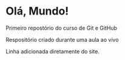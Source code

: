 # Olá, Mundo!
Primeiro repostório do curso de Git e GitHub

Respositório criado durante uma aula ao vivo

Linha adicionada diretamente do site.
